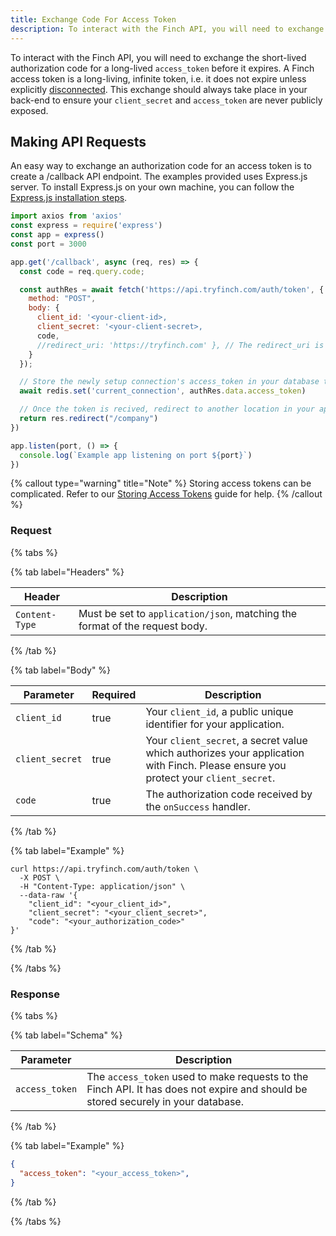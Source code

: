 ```yaml
---
title: Exchange Code For Access Token
description: To interact with the Finch API, you will need to exchange the short-lived authorization code for a long-lived `access_token` before it expires.
---
```


To interact with the Finch API, you will need to exchange the short-lived authorization code for a long-lived `access_token` before it expires. A Finch access token is a long-living, infinite token, i.e. it does not expire unless explicitly [disconnected](https://developer.tryfinch.com/docs/reference/c65ecbd512332-disconnect). This exchange should always take place in your back-end to ensure your `client_secret` and `access_token` are never publicly exposed.

## Making API Requests

An easy way to exchange an authorization code for an access token is to create a /callback API endpoint. The examples provided uses Express.js server. To install Express.js on your own machine, you can follow the [Express.js installation steps](https://expressjs.com/en/starter/installing.html).

```js
import axios from 'axios'
const express = require('express')
const app = express()
const port = 3000

app.get('/callback', async (req, res) => {
  const code = req.query.code;

  const authRes = await fetch('https://api.tryfinch.com/auth/token', {
    method: "POST",
    body: {
      client_id: '<your-client-id>,
      client_secret: '<your-client-secret>,
      code, 
      //redirect_uri: 'https://tryfinch.com' }, // The redirect_uri is not necessary if you are using Embed Finch Connect Flow
    }
  });

  // Store the newly setup connection's access_token in your database to use for subsequent calls to Finch's APIs.
  await redis.set('current_connection', authRes.data.access_token)

  // Once the token is recived, redirect to another location in your application to display the data
  return res.redirect("/company")
})

app.listen(port, () => {
  console.log(`Example app listening on port ${port}`)
})
```

{% callout type="warning" title="Note" %}
  Storing access tokens can be complicated. Refer to our [Storing Access Tokens](/docs/storing-access-tokens) guide for help.
{% /callout %}

### Request

{% tabs %}

{% tab label="Headers" %}

Header | Description
-------|--------------
`Content-Type` | Must be set to `application/json`, matching the format of the request body.

{% /tab %}

{% tab label="Body" %}

Parameter | Required | Description
----------|----------|-------------
`client_id` | true | Your `client_id`, a public unique identifier for your application.
`client_secret` | true | Your `client_secret`, a secret value which authorizes your application with Finch. Please ensure you protect your `client_secret`.
`code` | true | The authorization code received by the `onSuccess` handler.

{% /tab %}

{% tab label="Example" %}

```shell
curl https://api.tryfinch.com/auth/token \
  -X POST \
  -H "Content-Type: application/json" \
  --data-raw '{
    "client_id": "<your_client_id>",
    "client_secret": "<your_client_secret>",
    "code": "<your_authorization_code>"
}'
```

{% /tab %}

{% /tabs %}

### Response

{% tabs %}

{% tab label="Schema" %}

Parameter | Description
----------|-------------
`access_token` | The `access_token` used to make requests to the Finch API. It has does not expire and should be stored securely in your database.

{% /tab %}

{% tab label="Example" %}

```json
{
  "access_token": "<your_access_token>",
}
```

{% /tab %}

{% /tabs %}

